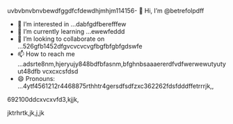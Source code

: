 uvbvbnvbnvbewdfggdfcfdewdhjmhjm114156- 👋 Hi, I’m @betrefolpdff
- 👀 I’m interested in ...dabfgdfberefffew
- 🌱 I’m currently learning ...ewewfeddd
- 💞️ I’m looking to collaborate on ...526gfb1452dfgvcvcvcvgfbgfbfgbfgdswfe
- 📫 How to reach me ...adsrte8nm,hjeryujy848bdfbfasnm,bfghnbsaaaererdfvdfwerwewutyutyut48dfb vcxcxcsfdsd
- 😄 Pronouns: ...4ytf4561212r4468875rthhtr4gersdfsdfzxc362262fdsfdddffetrrrjk,,
<!---5454sdf7887rgr6338588egrerfdassaddcds
betrefolp/betrefolp is a ✨ special ✨ repository because itfghs `README.md` (this file) appears on qweqweyourhfmmmGitHub profile.2ghjmngrefffbnnervdsvhngdszxczxc
You can click the Preview link to take a look atwre your2363xcvsevbnewwegtrhrthtrhgfgewffefewhtgf
changes.225959441413333yeer
--->692100ddcxvcxvfd3,kjjk,
jktrhrtk,jk,j,jk
